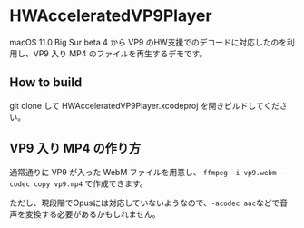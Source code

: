 # HWAcceleratedVP9Player

macOS 11.0 Big Sur beta 4 から VP9 のHW支援でのデコードに対応したのを利用し、VP9 入り MP4 のファイルを再生するデモです。

## How to build

git clone して HWAcceleratedVP9Player.xcodeproj を開きビルドしてください。

## VP9 入り MP4 の作り方

通常通りに VP9 が入った WebM ファイルを用意し、 `ffmpeg -i vp9.webm -codec copy vp9.mp4` で作成できます。

ただし、現段階でOpusには対応していないようなので、`-acodec aac`などで音声を変換する必要があるかもしれません。